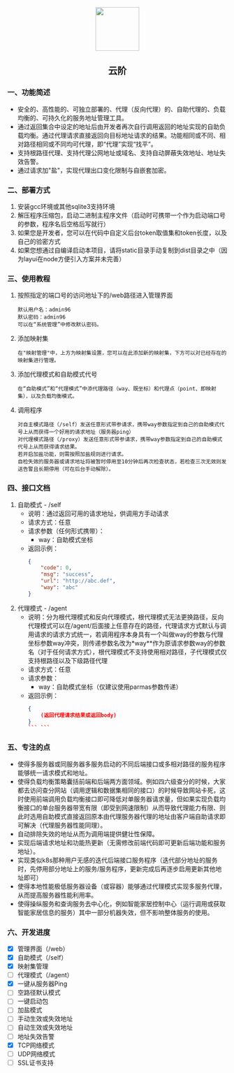 <div align=center>
<img src="https://s2.loli.net/2024/03/17/o3R6NUMbxwEd1zQ.jpg" style="width:100px;"/>
<h2>云阶</h2>
</div>

### 一、功能简述
- 安全的、高性能的、可独立部署的、代理（反向代理）的、自助代理的、负载均衡的、可持久化的服务地址管理工具。
- 通过返回集合中设定的地址后由开发者再次自行调用返回的地址实现的自助负载均衡。通过代理请求直接返回向目标地址请求的结果。功能相同或不同、相对路径相同或不同均可代理，即“代理”实现“找平”。
- 支持根路径代理、支持代理公网地址或域名、支持自动屏蔽失效地址、地址失效告警。
- 通过请求加"盐"，实现代理出口变化限制与自嵌套加密。

### 二、部署方式
1. 安装gcc环境或其他sqlite3支持环境
2. 解压程序压缩包，启动二进制主程序文件（启动时可携带一个作为启动端口号的参数，程序名后空格后写就行）
3. 如果您是开发者，您可以在代码中自定义后台token取值集和token长度，以及自己的验密方式
4. 如果您想通过自编译启动本项目，请将static目录手动复制到dist目录之中（因为layui在node方便引入方案并未完善）

### 三、使用教程
1. 按照指定的端口号的访问地址下的/web路径进入管理界面
    ```
    默认用户名：admin96
    默认密码：admin96
    可以在“系统管理”中修改默认密码。
    ```
2. 添加映射集
   ```
   在"映射管理"中，上方为映射集设置，您可以在此添加新的映射集，下方可以对已经存在的映射集进行管理。
   ```
3. 添加代理模式和自助模式代号
    ```
    在“自助模式”和“代理模式”中添代理路径（way、既坐标）和代理点（point、即映射集），以及负载均衡模式。
    ```
4. 调用程序
    ```
    对自主模式路径（/self）发送任意形式带参请求，携带way参数指定到自己的自助模式代号上从而获得一个好用的请求地址（服务器ping）
    对代理模式路径（/proxy）发送任意形式带参请求，携带way参数指定到自己的自助模式代号上从而获得请求结果。
    若开启加盐功能，则需按照加盐规则进行请求。
    自检失效的服务器或请求地址将被暂时停用至10分钟后再次检查状态，若检查三次无效则发送告警且长期停用（可在后台手动解除）。
    ```

### 四、接口文档
1. 自助模式 - /self
    - 说明：通过返回可用的请求地址，供调用方手动请求
    - 请求方式：任意
    - 请求参数（任何形式携带）：
      - way：自助模式坐标
    - 返回示例：
        ```json
        {
            "code": 0,
            "msg": "success",
            "url": "http://abc.def",
            "way": "abc"
        }
        ```
2. 代理模式 - /agent
    - 说明：分为根代理模式和反向代理模式，根代理模式无法更换路径，反向代理模式可以在/agent/后面接上任意存在的路径，代理请求方式默认与调用请求的请求方式统一，若调用程序本身具有一个叫做way的参数与代理坐标参数way冲突，则传递参数名改为*way**作为原请求参数way的参数名（对于任何请求方式），根代理模式不支持使用相对路径，子代理模式仅支持根路径以及下级路径代理
    - 请求方式：任意
    - 请求参数：
      - way：自助模式坐标（仅建议使用parmas参数传递）
    - 返回示例：
        ```json
        {
            (返回代理请求结果或返回body)
        }
        ``` ```


### 五、专注的点
- 使得多服务器或同服务器多服务启动的不同后端接口或多相对路径的服务程序能够统一请求模式和地址。
- 使得负载均衡策略囊括前端和后端两方面领域。例如四六级查分的时候，大家都去访问查分网站（调用逻辑和数据集相同的接口）的时候导致网站卡死，这时使用前端调用负载均衡接口即可降低对单服务器请求量，但如果实现负载均衡接口的单台服务器带宽有限（即受到网速限制）从而导致代理能力有限、则此时选用自助模式直接返回原本由代理服务器代理的地址由客户端自助请求即可解决（代理服务器性能同理）。
- 自动排除失效的地址从而为调用端提供健壮性保障。
- 实现后端请求地址和功能热更新（无需修改前端代码即可更新后端功能和服务地址）。
- 实现类似k8s那种用户无感的迭代后端接口服务程序（迭代部分地址的服务时，先停用部分地址上的服务/服务程序，更新完成后再逐步启用更新其他地址即可）
- 使得本地性能极低服务器设备（或容器）能够通过代理模式实现多服务代理，从而提高服务器性能利用率。
- 使得操纵服务和查询服务去中心化，例如智能家居控制中心（运行调用或获取智能家居信息的服务）其中一部分机器失效，但不影响整体服务的使用。

### 六、开发进度
- [X] 管理界面（/web）
- [X] 自助模式（/self）
- [X] 映射集管理
- [ ] 代理模式（/agent）
- [X] 一键从服务器Ping
- [ ] 空路径默认模式
- [ ] 一键启动包
- [ ] 加盐模式
- [ ] 手动生效或失效地址
- [ ] 自动生效或失效地址
- [ ] 地址失效告警
- [X] TCP网络模式
- [ ] UDP网络模式
- [ ] SSL证书支持

